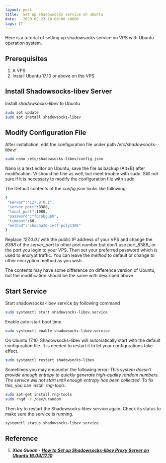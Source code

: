 ```yaml
---
layout: post
title:  Set up shadowsocks service on ubuntu
date:   2020-02-23 10:00:00 +0800
tags: IT
---
```

Here is a tutorial of setting up shadowsocks service on VPS with Ubuntu operation system.

## Prerequisites
1. A VPS.
2. Install Ubuntu 17.10 or above on the VPS

## Install Shadowsocks-libev Server
Install _shadowsocks-libev_ to Ubuntu
```bash
sudo apt update
sudo apt install shadowsocks-libev
```

## Modify Configuration File
After installation, edit the configuration file under path _/etc/shadowsocks-libev/_
```bash
sudo nano /etc/shadowsocks-libev/config.json
```
Nano is a text editor on Ubuntu, save the file as backup (Alt+B) after modification. Vi should be fine as well, but meet trouble with sudo. Still not sure if it is necessary to modify the configuration file with sudo.

The Default contents of the _config.json_ looks like following:
```bash
{
 "server":"127.0.0.1",
 "server_port":8388,
 "local_port":1080,
 "password":"focobguph",
 "timeout":60,
 "method":"chacha20-ietf-poly1305"
}
```
Replace _127.0.0.1_ with the public IP address of your VPS and change the _8388_ of the _server_port_ to other port number but don't use port_8388_ or the port you login to your VPS. Then set your preferred password which is used to encrypt traffic. You can leave the _method_ to default or change to other encryption method as you wish.

The contents may have some difference on difference version of Ubuntu, but the modification should be the same with described above.

## Start Service
Start shadowsocks-libev service by following command
```bash
sudo systemctl start shadowsocks-libev.service
```
Enable auto-start boot time.
```bash
sudo systemctl enable shadowsocks-libev.service
```
On Ubuntu 17.10, Shadowsocks-libev will automatically start with the default configuration file. It is needed to restart it to let your configurations take effect.
```bash
sudo systemctl restart shadowsocks-libev
```
Sometimes you may encounter the following error:
_This system doesn't provide enough entropy to quickly generate high-quality random numbers. The service will not start until enough entropy has been collected._
To fix this, you can install _rng-tools_.
```bash
sudo apt-get install rng-tools
sudo rngd -r /dev/urandom
```
Then try to restart the Shadowsocks-libev service again.
Check its status to make sure the service is running.
```bash
systemctl status shadowsocks-libev.service
```

## Reference
1. ___Xiao Guoan - [How to Set up Shadowsocks-libev Proxy Server on Ubuntu 16.04/17.10](https://www.linuxbabe.com/ubuntu/shadowsocks-libev-proxy-server-ubuntu-16-04-17-10)___
